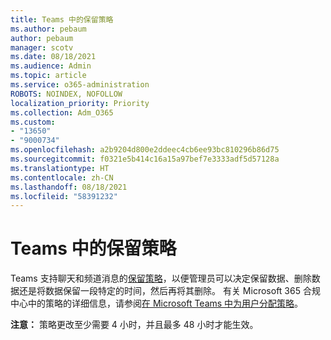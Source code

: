 ```yaml
---
title: Teams 中的保留策略
ms.author: pebaum
author: pebaum
manager: scotv
ms.date: 08/18/2021
ms.audience: Admin
ms.topic: article
ms.service: o365-administration
ROBOTS: NOINDEX, NOFOLLOW
localization_priority: Priority
ms.collection: Adm_O365
ms.custom:
- "13650"
- "9000734"
ms.openlocfilehash: a2b9204d800e2ddeec4cb6ee93bc810296b86d75
ms.sourcegitcommit: f0321e5b414c16a15a97bef7e3333adf5d57128a
ms.translationtype: HT
ms.contentlocale: zh-CN
ms.lasthandoff: 08/18/2021
ms.locfileid: "58391232"
---
```

# <a name="retention-policies-in-teams"></a>Teams 中的保留策略

Teams 支持聊天和频道消息的[保留策略](https://docs.microsoft.com/microsoftteams/retention-policies)，以便管理员可以决定保留数据、删除数据还是将数据保留一段特定的时间，然后再将其删除。 有关 Microsoft 365 合规中心中的策略的详细信息，请参阅[在 Microsoft Teams 中为用户分配策略](https://docs.microsoft.com/microsoftteams/assign-policies)。

**注意：** 策略更改至少需要 4 小时，并且最多 48 小时才能生效。